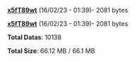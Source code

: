 [**x5fT89wt**](/data/x5fT89wt.txt) (16/02/23 - 01:39)- 2081 bytes

[**x5fT89wt**](/data/x5fT89wt.txt) (16/02/23 - 01:39)- 2081 bytes

**Total Datas**: 10138

**Total Size**: 66.12 MB / 66.1 MB